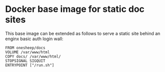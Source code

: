 # Docker base image for static doc sites

This base image can be extended as follows to serve a static site behind an enginx basic auth login wall:

```
FROM onesheep/docs
VOLUME /var/www/html
COPY docs/ /var/www/html/
STOPSIGNAL SIGQUIT
ENTRYPOINT ["/run.sh"]
```
